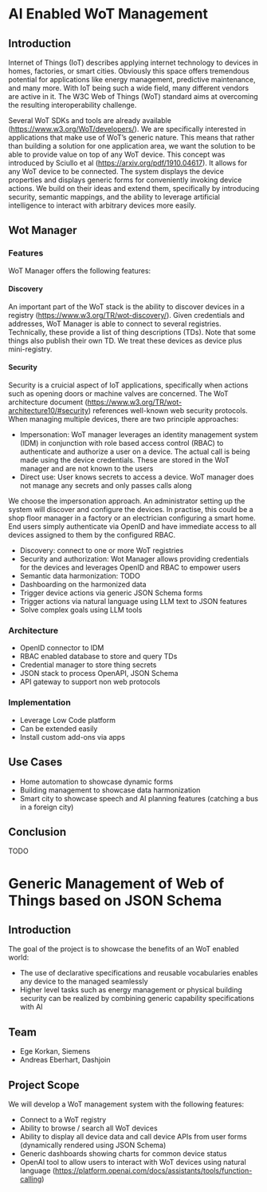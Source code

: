 # AI Enabled WoT Management 

## Introduction 

Internet of Things (IoT) describes applying internet technology to devices in homes, factories, or smart cities. Obviously this space offers tremendous potential for applications like energy management, predictive maintenance, and many more. With IoT being such a wide field, many different vendors are active in it. The W3C Web of Things (WoT) standard aims at overcoming the resulting interoperability challenge.

Several WoT SDKs and tools are already available (https://www.w3.org/WoT/developers/). We are specifically interested in applications that make use of WoT’s generic nature. This means that rather than building a solution for one application area, we want the solution to be able to provide value on top of any WoT device. This concept was introduced by Sciullo et al (https://arxiv.org/pdf/1910.04617). It allows for any WoT device to be connected. The system displays the device properties and displays generic forms for conveniently invoking device actions. We build on their ideas and extend them, specifically by introducing security, semantic mappings, and the ability to leverage artificial intelligence to interact with arbitrary devices more easily.

## Wot Manager 

### Features 

WoT Manager offers the following features:

#### Discovery

An important part of the WoT stack is the ability to discover devices in a registry (https://www.w3.org/TR/wot-discovery/). Given credentials and addresses, WoT Manager is able to connect to several registries. Technically, these provide a list of thing descriptions (TDs). Note that some things also publish their own TD. We treat these devices as device plus mini-registry.

#### Security

Security is a cruicial aspect of IoT applications, specifically when actions such as opening doors or machine valves are concerned. The WoT architecture document (https://www.w3.org/TR/wot-architecture10/#security) references well-known web security protocols. When managing multiple devices, there are two principle approaches:

* Impersonation: WoT manager leverages an identity management system (IDM) in conjunction with role based access control (RBAC) to authenticate and authorize a user on a device. The actual call is being made using the device credentials. These are stored in the WoT manager and are not known to the users
* Direct use: User knows secrets to access a device. WoT manager does not manage any secrets and only passes calls along

We choose the impersonation approach. An administrator setting up the system will discover and configure the devices. In practise, this could be a shop floor manager in a factory or an electrician configuring a smart home. End users simply authenticate via OpenID and have immediate access to all devices assigned to them by the configured RBAC.  


* Discovery: connect to one or more WoT registries 
* Security and authorization: Wot Manager allows providing credentials for the devices and leverages OpenID and RBAC to empower users 
* Semantic data harmonization: TODO 
* Dashboarding on the harmonized data 
* Trigger device actions via generic JSON Schema forms 
* Trigger actions via natural language using LLM text to JSON features 
* Solve complex goals using LLM tools 

### Architecture 

* OpenID connector to IDM 
* RBAC enabled database to store and query TDs 
* Credential manager to store thing secrets 
* JSON stack to process OpenAPI, JSON Schema 
* API gateway to support non web protocols 

### Implementation 

* Leverage Low Code platform 
* Can be extended easily 
* Install custom add-ons via apps 

## Use Cases 

* Home automation to showcase dynamic forms 
* Building management to showcase data harmonization 
* Smart city to showcase speech and AI planning features (catching a bus in a foreign city) 

## Conclusion 

TODO


# Generic Management of Web of Things based on JSON Schema

## Introduction 

The goal of the project is to showcase the benefits of an WoT enabled world: 

* The use of declarative specifications and reusable vocabularies enables any device to the managed seamlessly 
* Higher level tasks such as energy management or physical building security can be realized by combining generic capability specifications with AI 

## Team 

* Ege Korkan, Siemens 
* Andreas Eberhart, Dashjoin 

## Project Scope 

We will develop a WoT management system with the following features: 

* Connect to a WoT registry 
* Ability to browse / search all WoT devices 
* Ability to display all device data and call device APIs from user forms (dynamically rendered using JSON Schema) 
* Generic dashboards showing charts for common device status 
* OpenAI tool to allow users to interact with WoT devices using natural language (https://platform.openai.com/docs/assistants/tools/function-calling) 

